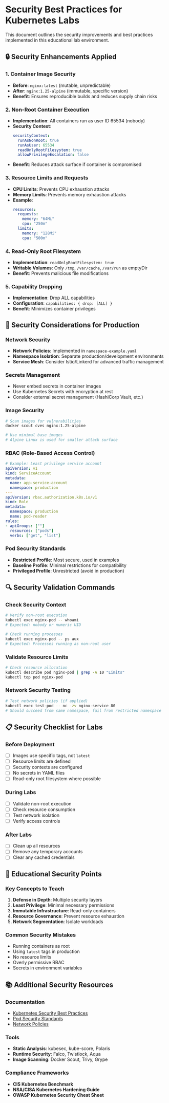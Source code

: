# Security Best Practices for Kubernetes Labs

This document outlines the security improvements and best practices implemented in this educational lab environment.

## 🔒 Security Enhancements Applied

### 1. Container Image Security
- **Before**: `nginx:latest` (mutable, unpredictable)
- **After**: `nginx:1.25-alpine` (immutable, specific version)
- **Benefit**: Ensures reproducible builds and reduces supply chain risks

### 2. Non-Root Container Execution
- **Implementation**: All containers run as user ID 65534 (nobody)
- **Security Context**:
  ```yaml
  securityContext:
    runAsNonRoot: true
    runAsUser: 65534
    readOnlyRootFilesystem: true
    allowPrivilegeEscalation: false
  ```
- **Benefit**: Reduces attack surface if container is compromised

### 3. Resource Limits and Requests
- **CPU Limits**: Prevents CPU exhaustion attacks
- **Memory Limits**: Prevents memory exhaustion attacks
- **Example**:
  ```yaml
  resources:
    requests:
      memory: "64Mi"
      cpu: "250m"
    limits:
      memory: "128Mi"
      cpu: "500m"
  ```

### 4. Read-Only Root Filesystem
- **Implementation**: `readOnlyRootFilesystem: true`
- **Writable Volumes**: Only `/tmp`, `/var/cache`, `/var/run` as emptyDir
- **Benefit**: Prevents malicious file modifications

### 5. Capability Dropping
- **Implementation**: Drop ALL capabilities
- **Configuration**: `capabilities: { drop: [ALL] }`
- **Benefit**: Minimizes container privileges

## 🚨 Security Considerations for Production

### Network Security
- **Network Policies**: Implemented in `namespace-example.yaml`
- **Namespace Isolation**: Separate production/development environments
- **Service Mesh**: Consider Istio/Linkerd for advanced traffic management

### Secrets Management
- Never embed secrets in container images
- Use Kubernetes Secrets with encryption at rest
- Consider external secret management (HashiCorp Vault, etc.)

### Image Security
```bash
# Scan images for vulnerabilities
docker scout cves nginx:1.25-alpine

# Use minimal base images
# Alpine Linux is used for smaller attack surface
```

### RBAC (Role-Based Access Control)
```yaml
# Example: Least privilege service account
apiVersion: v1
kind: ServiceAccount
metadata:
  name: app-service-account
  namespace: production
---
apiVersion: rbac.authorization.k8s.io/v1
kind: Role
metadata:
  namespace: production
  name: pod-reader
rules:
- apiGroups: [""]
  resources: ["pods"]
  verbs: ["get", "list"]
```

### Pod Security Standards
- **Restricted Profile**: Most secure, used in examples
- **Baseline Profile**: Minimal restrictions for compatibility
- **Privileged Profile**: Unrestricted (avoid in production)

## 🔍 Security Validation Commands

### Check Security Context
```bash
# Verify non-root execution
kubectl exec nginx-pod -- whoami
# Expected: nobody or numeric UID

# Check running processes
kubectl exec nginx-pod -- ps aux
# Expected: Processes running as non-root user
```

### Validate Resource Limits
```bash
# Check resource allocation
kubectl describe pod nginx-pod | grep -A 10 "Limits"
kubectl top pod nginx-pod
```

### Network Security Testing
```bash
# Test network policies (if applied)
kubectl exec test-pod -- nc -zv nginx-service 80
# Should succeed from same namespace, fail from restricted namespace
```

## 📋 Security Checklist for Labs

### Before Deployment
- [ ] Images use specific tags, not `latest`
- [ ] Resource limits are defined
- [ ] Security contexts are configured
- [ ] No secrets in YAML files
- [ ] Read-only root filesystem where possible

### During Labs
- [ ] Validate non-root execution
- [ ] Check resource consumption
- [ ] Test network isolation
- [ ] Verify access controls

### After Labs
- [ ] Clean up all resources
- [ ] Remove any temporary accounts
- [ ] Clear any cached credentials

## 🎯 Educational Security Points

### Key Concepts to Teach
1. **Defense in Depth**: Multiple security layers
2. **Least Privilege**: Minimal necessary permissions
3. **Immutable Infrastructure**: Read-only containers
4. **Resource Governance**: Prevent resource exhaustion
5. **Network Segmentation**: Isolate workloads

### Common Security Mistakes
- Running containers as root
- Using `latest` tags in production
- No resource limits
- Overly permissive RBAC
- Secrets in environment variables

## 📚 Additional Security Resources

### Documentation
- [Kubernetes Security Best Practices](https://kubernetes.io/docs/concepts/security/)
- [Pod Security Standards](https://kubernetes.io/docs/concepts/security/pod-security-standards/)
- [Network Policies](https://kubernetes.io/docs/concepts/services-networking/network-policies/)

### Tools
- **Static Analysis**: kubesec, kube-score, Polaris
- **Runtime Security**: Falco, Twistlock, Aqua
- **Image Scanning**: Docker Scout, Trivy, Grype

### Compliance Frameworks
- **CIS Kubernetes Benchmark**
- **NSA/CISA Kubernetes Hardening Guide**
- **OWASP Kubernetes Security Cheat Sheet**